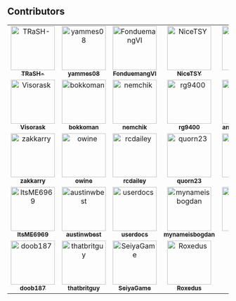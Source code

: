 ## Contributors

<!-- readme: contributors -start -->
<table>
<tr>    
    <td align="center">
        <a href="https://github.com/TRaSH-">
            <img src="https://avatars.githubusercontent.com/u/6155095?v=4&v=4" width="100;" alt="TRaSH-"/>
            <br />
            <sub><b>TRaSH-</b></sub>
        </a>
    </td>    
    <td align="center">
        <a href="https://github.com/yammes08">
            <img src="https://avatars.githubusercontent.com/u/111231042?v=4&v=4" width="100;" alt="yammes08"/>
            <br />
            <sub><b>yammes08</b></sub>
        </a>
    </td>    
    <td align="center">
        <a href="https://github.com/FonduemangVI">
            <img src="https://avatars.githubusercontent.com/u/15520607?v=4&v=4" width="100;" alt="FonduemangVI"/>
            <br />
            <sub><b>FonduemangVI</b></sub>
        </a>
    </td>    
    <td align="center">
        <a href="https://github.com/NiceTSY">
            <img src="https://avatars.githubusercontent.com/u/38940602?v=4&v=4" width="100;" alt="NiceTSY"/>
            <br />
            <sub><b>NiceTSY</b></sub>
        </a>
    </td>    
    <td align="center">
        <a href="https://github.com/nuxencs">
            <img src="https://avatars.githubusercontent.com/u/47067662?v=4&v=4" width="100;" alt="nuxencs"/>
            <br />
            <sub><b>nuxencs</b></sub>
        </a>
    </td>    
    <td align="center">
        <a href="https://github.com/bakerboy448">
            <img src="https://avatars.githubusercontent.com/u/55419169?v=4&v=4" width="100;" alt="bakerboy448"/>
            <br />
            <sub><b>bakerboy448</b></sub>
        </a>
    </td>
</tr>
<tr>    
    <td align="center">
        <a href="https://github.com/Visorask">
            <img src="https://avatars.githubusercontent.com/u/54461452?v=4&v=4" width="100;" alt="Visorask"/>
            <br />
            <sub><b>Visorask</b></sub>
        </a>
    </td>    
    <td align="center">
        <a href="https://github.com/bokkoman">
            <img src="https://avatars.githubusercontent.com/u/7511367?v=4&v=4" width="100;" alt="bokkoman"/>
            <br />
            <sub><b>bokkoman</b></sub>
        </a>
    </td>    
    <td align="center">
        <a href="https://github.com/nemchik">
            <img src="https://avatars.githubusercontent.com/u/725456?v=4&v=4" width="100;" alt="nemchik"/>
            <br />
            <sub><b>nemchik</b></sub>
        </a>
    </td>    
    <td align="center">
        <a href="https://github.com/rg9400">
            <img src="https://avatars.githubusercontent.com/u/39887349?v=4&v=4" width="100;" alt="rg9400"/>
            <br />
            <sub><b>rg9400</b></sub>
        </a>
    </td>    
    <td align="center">
        <a href="https://github.com/andersbjorshol">
            <img src="https://avatars.githubusercontent.com/u/161516010?v=4&v=4" width="100;" alt="andersbjorshol"/>
            <br />
            <sub><b>andersbjorshol</b></sub>
        </a>
    </td>    
    <td align="center">
        <a href="https://github.com/sadstan">
            <img src="https://avatars.githubusercontent.com/u/76420253?v=4&v=4" width="100;" alt="sadstan"/>
            <br />
            <sub><b>sadstan</b></sub>
        </a>
    </td>
</tr>
<tr>    
    <td align="center">
        <a href="https://github.com/zakkarry">
            <img src="https://avatars.githubusercontent.com/u/123845855?v=4&v=4" width="100;" alt="zakkarry"/>
            <br />
            <sub><b>zakkarry</b></sub>
        </a>
    </td>    
    <td align="center">
        <a href="https://github.com/owine">
            <img src="https://avatars.githubusercontent.com/u/4283702?v=4&v=4" width="100;" alt="owine"/>
            <br />
            <sub><b>owine</b></sub>
        </a>
    </td>    
    <td align="center">
        <a href="https://github.com/rcdailey">
            <img src="https://avatars.githubusercontent.com/u/1768054?v=4&v=4" width="100;" alt="rcdailey"/>
            <br />
            <sub><b>rcdailey</b></sub>
        </a>
    </td>    
    <td align="center">
        <a href="https://github.com/quorn23">
            <img src="https://avatars.githubusercontent.com/u/6703012?v=4&v=4" width="100;" alt="quorn23"/>
            <br />
            <sub><b>quorn23</b></sub>
        </a>
    </td>    
    <td align="center">
        <a href="https://github.com/kantjer01">
            <img src="https://avatars.githubusercontent.com/u/140897249?v=4&v=4" width="100;" alt="kantjer01"/>
            <br />
            <sub><b>kantjer01</b></sub>
        </a>
    </td>    
    <td align="center">
        <a href="https://github.com/4l3-X">
            <img src="https://avatars.githubusercontent.com/u/108864960?v=4&v=4" width="100;" alt="4l3-X"/>
            <br />
            <sub><b>4l3-X</b></sub>
        </a>
    </td>
</tr>
<tr>    
    <td align="center">
        <a href="https://github.com/ItsME6969">
            <img src="https://avatars.githubusercontent.com/u/89707006?v=4&v=4" width="100;" alt="ItsME6969"/>
            <br />
            <sub><b>ItsME6969</b></sub>
        </a>
    </td>    
    <td align="center">
        <a href="https://github.com/austinwbest">
            <img src="https://avatars.githubusercontent.com/u/8321115?v=4&v=4" width="100;" alt="austinwbest"/>
            <br />
            <sub><b>austinwbest</b></sub>
        </a>
    </td>    
    <td align="center">
        <a href="https://github.com/userdocs">
            <img src="https://avatars.githubusercontent.com/u/16525024?v=4&v=4" width="100;" alt="userdocs"/>
            <br />
            <sub><b>userdocs</b></sub>
        </a>
    </td>    
    <td align="center">
        <a href="https://github.com/mynameisbogdan">
            <img src="https://avatars.githubusercontent.com/u/707714?v=4&v=4" width="100;" alt="mynameisbogdan"/>
            <br />
            <sub><b>mynameisbogdan</b></sub>
        </a>
    </td>    
    <td align="center">
        <a href="https://github.com/calvinbui">
            <img src="https://avatars.githubusercontent.com/u/3604363?v=4&v=4" width="100;" alt="calvinbui"/>
            <br />
            <sub><b>calvinbui</b></sub>
        </a>
    </td>    
    <td align="center">
        <a href="https://github.com/actions-user">
            <img src="https://avatars.githubusercontent.com/u/65916846?v=4&v=4" width="100;" alt="actions-user"/>
            <br />
            <sub><b>actions-user</b></sub>
        </a>
    </td>
</tr>
<tr>    
    <td align="center">
        <a href="https://github.com/doob187">
            <img src="https://avatars.githubusercontent.com/u/60312740?v=4&v=4" width="100;" alt="doob187"/>
            <br />
            <sub><b>doob187</b></sub>
        </a>
    </td>    
    <td align="center">
        <a href="https://github.com/thatbritguy">
            <img src="https://avatars.githubusercontent.com/u/10825337?v=4&v=4" width="100;" alt="thatbritguy"/>
            <br />
            <sub><b>thatbritguy</b></sub>
        </a>
    </td>    
    <td align="center">
        <a href="https://github.com/SeiyaGame">
            <img src="https://avatars.githubusercontent.com/u/40237982?v=4&v=4" width="100;" alt="SeiyaGame"/>
            <br />
            <sub><b>SeiyaGame</b></sub>
        </a>
    </td>    
    <td align="center">
        <a href="https://github.com/Roxedus">
            <img src="https://avatars.githubusercontent.com/u/7110194?v=4&v=4" width="100;" alt="Roxedus"/>
            <br />
            <sub><b>Roxedus</b></sub>
        </a>
    </td></table>

<!-- readme: contributors -end -->
